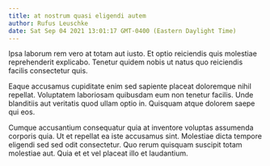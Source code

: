 ```yaml
---
title: at nostrum quasi eligendi autem
author: Rufus Leuschke
date: Sat Sep 04 2021 13:01:17 GMT-0400 (Eastern Daylight Time)
---
```

Ipsa laborum rem vero at totam aut iusto. Et optio reiciendis quis molestiae reprehenderit explicabo. Tenetur quidem nobis ut natus quo reiciendis facilis consectetur quis.

 Eaque accusamus cupiditate enim sed sapiente placeat doloremque nihil repellat. Voluptatem laboriosam quibusdam eum non tenetur facilis. Unde blanditiis aut veritatis quod ullam optio in. Quisquam atque dolorem saepe qui eos.

 Cumque accusantium consequatur quia at inventore voluptas assumenda corporis quia. Ut et repellat ea iste accusamus sint. Molestiae dicta tempore eligendi sed sed odit consectetur. Quo rerum quisquam suscipit totam molestiae aut. Quia et et vel placeat illo et laudantium.